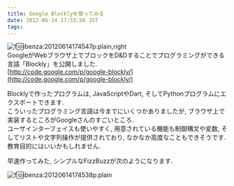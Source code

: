 ```yaml
---
title: Google Blocklyを使ってみる
date: 2012-06-14 17:53:50 JST
tags: 
---
```


![f:id:ibenza:20120614174547p:plain,right](//cdn-ak.f.st-hatena.com/images/fotolife/i/ibenza/20120614/20120614174547.png)<br />GoogleがWebブラウザ上でブロックをD&Dすることでプログラミングができる言語「Blockly」を公開しました.<br />[http://code.google.com/p/google-blockly/](http://code.google.com/p/google-blockly/)

Blocklyで作ったプログラムは, JavaScriptやDart, そしてPythonプログラムにエクスポートできます.<br />
こういったプログラミング言語は今までにいくつかありましたが, ブラウザ上で実装するところがGoogleさんのすごいところ.<br />
ユーザインターフェイスも使いやすく, 用意されている機能も制御構文や変数, そしてリストや文字列操作が提供されており, なかなか高度なこともできそうです.<br />
教育目的にはいいかもしれません.

早速作ってみた, シンプルなFizzBuzzが次のようになります.

![f:id:ibenza:20120614174538p:plain](//cdn-ak.f.st-hatena.com/images/fotolife/i/ibenza/20120614/20120614174538.png)

